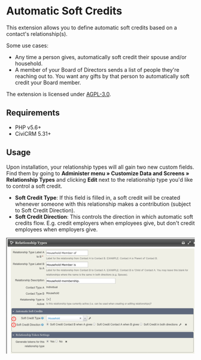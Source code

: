 # Automatic Soft Credits

This extension allows you to define automatic soft credits based on a contact's relationship(s).

Some use cases:
* Any time a person gives, automatically soft credit their spouse and/or household.
* A member of your Board of Directors sends a list of people they're reaching out to.  You want any gifts by that person to automatically soft credit your Board member.

The extension is licensed under [AGPL-3.0](LICENSE.txt).

## Requirements

* PHP v5.6+
* CiviCRM 5.31+

## Usage

Upon installation, your relationship types will all gain two new custom fields.  Find them by going to **Administer menu » Customize Data and Screens » Relationship Types** and clicking **Edit** next to the relationship type you'd like to control a soft credit.

* **Soft Credit Type**: If this field is filled in, a soft credit will be created whenever someone with this relationship makes a contribution (subject to Soft Credit Direction).
* **Soft Credit Direction**: This controls the direction in which automatic soft credits flow.  E.g. credit employers when employees give, but don't credit employees when employers give.

![Screenshot of Relationship Type Edit screen](/images/Selection_952.png)
